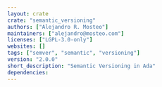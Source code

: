 ```yaml
---
layout: crate
crate: "semantic_versioning"
authors: ["Alejandro R. Mosteo"]
maintainers: ["alejandro@mosteo.com"]
licenses: ["LGPL-3.0-only"]
websites: []
tags: ["semver", "semantic", "versioning"]
version: "2.0.0"
short_description: "Semantic Versioning in Ada"
dependencies: 
---
```



